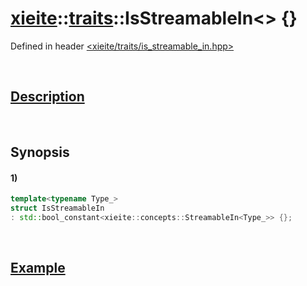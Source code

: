 # [xieite](../../xieite.md)\:\:[traits](../../traits.md)\:\:IsStreamableIn\<\> \{\}
Defined in header [<xieite/traits/is_streamable_in.hpp>](../../../include/xieite/traits/is_streamable_in.hpp)

&nbsp;

## [Description](../concepts/streamable_in.md#Description)

&nbsp;

## Synopsis
#### 1)
```cpp
template<typename Type_>
struct IsStreamableIn
: std::bool_constant<xieite::concepts::StreamableIn<Type_>> {};
```

&nbsp;

## [Example](../concepts/streamable_in.md#Example)
